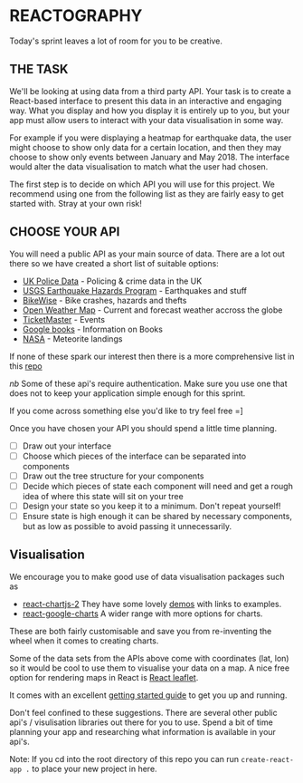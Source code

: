 # REACTOGRAPHY

Today's sprint leaves a lot of room for you to be creative.

## THE TASK

We'll be looking at using data from a third party API. Your task is to create a React-based interface to present this data in an interactive and engaging way. What you display and how you display it is entirely up to you, but your app must allow users to interact with your data visualisation in some way.

For example if you were displaying a heatmap for earthquake data, the user might choose to show only data for a certain location, and then they may choose to show only events between January and May 2018. The interface would alter the data visualisation to match what the user had chosen.

The first step is to decide on which API you will use for this project. We recommend using one from the following list as they are fairly easy to get started with. Stray at your own risk!

## CHOOSE YOUR API

You will need a public API as your main source of data. There are a lot out there so we have created a short list of suitable options:

- [UK Police Data](https://data.police.uk/docs/) - Policing & crime data in the UK
- [USGS Earthquake Hazards Program](https://earthquake.usgs.gov/fdsnws/event/1/) - Earthquakes and stuff
- [BikeWise](https://www.bikewise.org/documentation/api_v2) - Bike crashes, hazards and thefts
- [Open Weather Map](https://openweathermap.org/api) - Current and forecast weather accross the globe
- [TicketMaster](https://developer.ticketmaster.com/products-and-docs/apis/discovery-api/v2/) - Events
- [Google books](https://developers.google.com/books/docs/overview) - Information on Books
- [NASA](https://data.nasa.gov/Space-Science/Meteorite-Landings/gh4g-9sfh) - Meteorite landings

If none of these spark our interest then there is a more comprehensive list in this [repo](https://github.com/public-apis/public-apis)

_nb_ Some of these api's require authentication. Make sure you use one that does not to keep your application simple enough for this sprint.

If you come across something else you'd like to try feel free =]

Once you have chosen your API you should spend a little time planning.

- [ ] Draw out your interface
- [ ] Choose which pieces of the interface can be separated into components
- [ ] Draw out the tree structure for your components
- [ ] Decide which pieces of state each component will need and get a rough idea of where this state will sit on your tree
- [ ] Design your state so you keep it to a minimum. Don't repeat yourself!
- [ ] Ensure state is high enough it can be shared by necessary components, but as low as possible to avoid passing it unnecessarily.

## Visualisation

We encourage you to make good use of data visualisation packages such as

- [react-chartjs-2](https://github.com/jerairrest/react-chartjs-2) They have some lovely [demos](https://reactchartjs.github.io/react-chartjs-2/#/) with links to examples.
- [react-google-charts](https://www.npmjs.com/package/react-google-charts) A wider range with more options for charts.

These are both fairly customisable and save you from re-inventing the wheel when it comes to creating charts.

Some of the data sets from the APIs above come with coordinates (lat, lon) so it would be cool to use them to visualise your data on a map. A nice free option for rendering maps in React is [React leaflet](https://react-leaflet.js.org/).

It comes with an excellent [getting started guide](https://react-leaflet.js.org/docs/start-installation) to get you up and running.

Don't feel confined to these suggestions. There are several other public api's / visulisation libraries out there for you to use. Spend a bit of time planning your app and researching what information is available in your api's.

Note:
If you cd into the root directory of this repo you can run `create-react-app .` to place your new project in here.
